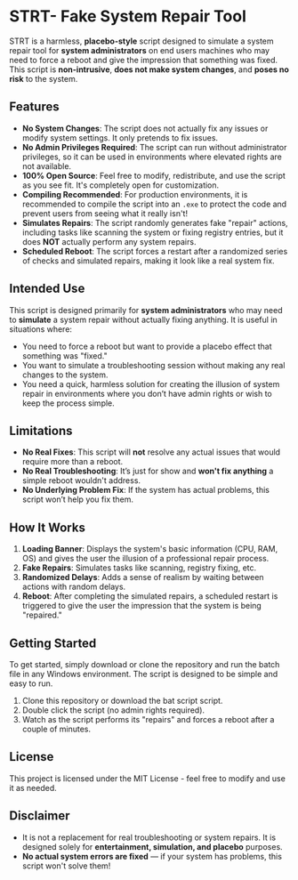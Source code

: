 # STRT- Fake System Repair Tool

STRT is a harmless, **placebo-style** script designed to simulate a system repair tool for **system administrators** on end users machines who may need to force a reboot and give the impression that something was fixed. This script is **non-intrusive**, **does not make system changes**, and **poses no risk** to the system.

## Features

- **No System Changes**: The script does not actually fix any issues or modify system settings. It only pretends to fix issues.
- **No Admin Privileges Required**: The script can run without administrator privileges, so it can be used in environments where elevated rights are not available.
- **100% Open Source**: Feel free to modify, redistribute, and use the script as you see fit. It's completely open for customization.
- **Compiling Recommended**: For production environments, it is recommended to compile the script into an `.exe` to protect the code and prevent users from seeing what it really isn't!
- **Simulates Repairs**: The script randomly generates fake "repair" actions, including tasks like scanning the system or fixing registry entries, but it does **NOT** actually perform any system repairs.
- **Scheduled Reboot**: The script forces a restart after a randomized series of checks and simulated repairs, making it look like a real system fix.

## Intended Use

This script is designed primarily for **system administrators** who may need to **simulate** a system repair without actually fixing anything. It is useful in situations where:

- You need to force a reboot but want to provide a placebo effect that something was "fixed."
- You want to simulate a troubleshooting session without making any real changes to the system.
- You need a quick, harmless solution for creating the illusion of system repair in environments where you don’t have admin rights or wish to keep the process simple.

## Limitations

- **No Real Fixes**: This script will **not** resolve any actual issues that would require more than a reboot.
- **No Real Troubleshooting**: It’s just for show and **won't fix anything** a simple reboot wouldn't address.
- **No Underlying Problem Fix**: If the system has actual problems, this script won’t help you fix them.

## How It Works

1. **Loading Banner**: Displays the system's basic information (CPU, RAM, OS) and gives the user the illusion of a professional repair process.
2. **Fake Repairs**: Simulates tasks like scanning, registry fixing, etc.
3. **Randomized Delays**: Adds a sense of realism by waiting between actions with random delays.
4. **Reboot**: After completing the simulated repairs, a scheduled restart is triggered to give the user the impression that the system is being "repaired."

## Getting Started

To get started, simply download or clone the repository and run the batch file in any Windows environment. The script is designed to be simple and easy to run.

1. Clone this repository or download the bat script script.
2. Double click the script (no admin rights required).
3. Watch as the script performs its "repairs" and forces a reboot after a couple of minutes.

## License

This project is licensed under the MIT License - feel free to modify and use it as needed.

## Disclaimer
- It is not a replacement for real troubleshooting or system repairs. It is designed solely for **entertainment, simulation, and placebo** purposes.
- **No actual system errors are fixed** — if your system has problems, this script won't solve them!
